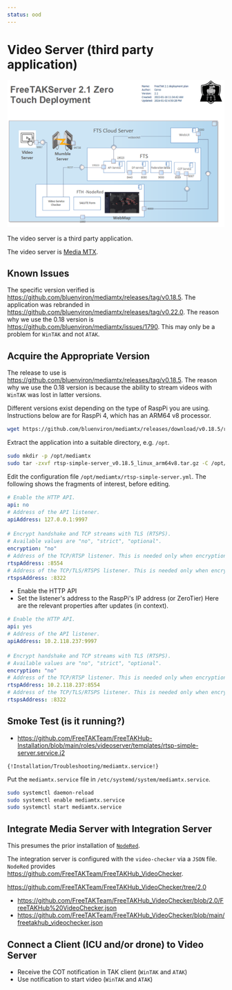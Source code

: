 ```yaml
---
status: ood
---
```


# Video Server (third party application)


![image](../images/zero-touch-deply-default.png)

The video server is a third party application.

The video server is [Media MTX](https://github.com/bluenviron/mediamtx).

## Known Issues

The specific version verified is <https://github.com/bluenviron/mediamtx/releases/tag/v0.18.5>.
The application was rebranded in <https://github.com/bluenviron/mediamtx/releases/tag/v0.22.0>.
The reason why we use the 0.18 version is <https://github.com/bluenviron/mediamtx/issues/1790>.
This may only be a problem for `WinTAK` and not `ATAK`.


## Acquire the Appropriate Version

The release to use is <https://github.com/bluenviron/mediamtx/releases/tag/v0.18.5>.
The reason why we use the 0.18 version is
because the ability to stream videos with `WinTAK` was lost in latter versions.

Different versions exist depending on the type of RaspPi you are using.
Instructions below are for RaspPi 4, which has an ARM64 v8 processor.

```bash
wget https://github.com/bluenviron/mediamtx/releases/download/v0.18.5/rtsp-simple-server_v0.18.5_linux_arm64v8.tar.gz
```

Extract the application into a suitable directory, e.g. `/opt`.
```bash
sudo mkdir -p /opt/mediamtx
sudo tar -zxvf rtsp-simple-server_v0.18.5_linux_arm64v8.tar.gz -C /opt/mediamtx/
```

Edit the configuration file `/opt/mediamtx/rtsp-simple-server.yml`.
The following shows the fragments of interest, before editing.
```yaml
# Enable the HTTP API.
api: no
# Address of the API listener.
apiAddress: 127.0.0.1:9997

# Encrypt handshake and TCP streams with TLS (RTSPS).
# Available values are "no", "strict", "optional".
encryption: "no"
# Address of the TCP/RTSP listener. This is needed only when encryption is "no" or "optional".
rtspAddress: :8554
# Address of the TCP/TLS/RTSPS listener. This is needed only when encryption is "strict" or "optional".
rtspsAddress: :8322
```
* Enable the HTTP API
* Set the listener's address to the RaspPi's IP address (or ZeroTier)
Here are the relevant properties after updates (in context).
```yaml
# Enable the HTTP API.
api: yes
# Address of the API listener.
apiAddress: 10.2.118.237:9997

# Encrypt handshake and TCP streams with TLS (RTSPS).
# Available values are "no", "strict", "optional".
encryption: "no"
# Address of the TCP/RTSP listener. This is needed only when encryption is "no" or "optional".
rtspAddress: 10.2.118.237:8554
# Address of the TCP/TLS/RTSPS listener. This is needed only when encryption is "strict" or "optional".
rtspsAddress: :8322
```

## Smoke Test (is it running?)

* https://github.com/FreeTAKTeam/FreeTAKHub-Installation/blob/main/roles/videoserver/templates/rtsp-simple-server.service.j2

```text
{!Installation/Troubleshooting/mediamtx.service!}
```

Put the `mediamtx.service` file in `/etc/systemd/system/mediamtx.service`.
```bash
sudo systemctl daemon-reload
sudo systemctl enable mediamtx.service
sudo systemctl start mediamtx.service
```

## Integrate Media Server with Integration Server

This presumes the prior installation of [`NodeRed`](integration-server.md).

The integration server is configured with the `video-checker` via a `JSON` file.
`NodeRed` provides <https://github.com/FreeTAKTeam/FreeTAKHub_VideoChecker>.

<https://github.com/FreeTAKTeam/FreeTAKHub_VideoChecker/tree/2.0>

* <https://github.com/FreeTAKTeam/FreeTAKHub_VideoChecker/blob/2.0/FreeTAKHub%20VideoChecker.json>
* <https://github.com/FreeTAKTeam/FreeTAKHub_VideoChecker/blob/main/freetakhub_videochecker.json>

## Connect a Client (ICU and/or drone) to Video Server

* Receive the COT notification in TAK client (`WinTAK` and `ATAK`)
* Use notification to start video (`WinTAK` and `ATAK`)

